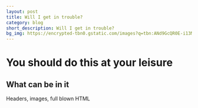 ```yaml
---
layout: post
title: Will I get in trouble?
category: blog
short_description: Will I get in trouble?
bg_img: https://encrypted-tbn0.gstatic.com/images?q=tbn:ANd9GcQR0E-i13Mqx_TZgLAhtUWMsQvuMiBQr5Zqk59fQ2FrfSN6iNFRxA
---
```


You should do this at your leisure
==================================

## What can be in it

Headers, images, full blown HTML
